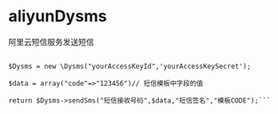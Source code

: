# aliyunDysms
阿里云短信服务发送短信


```require_once 'aliyunDysms/Dysms.php';

$Dysms = new \Dysms("yourAccessKeyId",'yourAccessKeySecret');

$data = array("code"=>"123456")// 短信模板中字段的值

return $Dysms->sendSms("短信接收号码",$data,"短信签名","模板CODE");```
